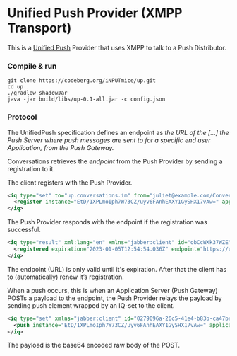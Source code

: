 # Unified Push Provider (XMPP Transport)

This is a [Unified Push](https://unifiedpush.org/) Provider that uses XMPP to talk to a Push Distributor.

### Compile & run
```shell
git clone https://codeberg.org/iNPUTmice/up.git
cd up
./gradlew shadowJar
java -jar build/libs/up-0.1-all.jar -c config.json
```

### Protocol

The UnifiedPush specification defines an endpoint as *the URL of the [...] the Push Server where push messages are sent to for a specific end user Application, from the Push Gateway.*

Conversations retrieves the *endpoint* from the Push Provider by sending a registration to it.

The client registers with the Push Provider.
```xml
<iq type="set" to="up.conversations.im" from="juliet@example.com/Conversations.r4nD">
  <register instance="EtD/1XPLmoIph7W73CZ/uyv6FAnhEAXY1GySHX17vAw=" application="bK3sdmrbtj3bf6XA2S12b8jJUA5TT1dhPEyeoZfVSRM=" xmlns="http://gultsch.de/xmpp/drafts/unified-push"/>
</iq>
```

The Push Provider responds with the endpoint if the registration was successful.

```xml
<iq type="result" xml:lang="en" xmlns="jabber:client" id="obCcWXk37WZE" from="up.conversations.im" to="juliet@example.com/Conversations.r4nD">
  <registered expiration="2023-01-05T12:54:54.036Z" endpoint="https://up.conversations.im/push/v2.local.8r50Ti5V6ZNqb_5Z38olNF0gQiGak2CgBYo3WMBy0ZMM-wCHajxO-Zz3iVgYOiW2VIyu-3TJZ77jsxYIw8aMVhljPd1iC8J5QrP6HR-dIqj9t1O2gKqgE0jvfvhDA81zi5DSec2okpwXiqlkoF8hnq1Jm6kqdmUzTlR5x-xGKpAuJBpOvl3AeR74fRDf0211hgTzPELql1B2My34LORNu9qGg-xXwx94JdtK3rxWBmoCMxDQ82DQB2Lb5WSRWQv_q52M41XafPQ3Jy35t0Mi6Ufk-MPUqNuCiC9nRjqJU7gbjnI" xmlns="http://gultsch.de/xmpp/drafts/unified-push"/>
</iq>

```

The endpoint (URL) is only valid until it's expiration. After that the client has to (automatically) renew it’s registration.


When a push occurs, this is when an Application Server (Push Gateway) POSTs a payload to the endpoint, the Push Provider relays the payload by sending push element wrapped by an IQ-set to the client.

```xml
<iq type="set" xmlns="jabber:client" id="0279096a-26c5-41e4-b83b-ca47be278184" from="up.conversations.im" to="juliet@example.com/Conversations.r4nD">
  <push instance="EtD/1XPLmoIph7W73CZ/uyv6FAnhEAXY1GySHX17vAw=" application="bK3sdmrbtj3bf6XA2S12b8jJUA5TT1dhPEyeoZfVSRM=" xmlns="http://gultsch.de/xmpp/drafts/unified-push">dGl0bGU9VGVzdCZtZXNzYWdlPVdpdGgrVW5pZmllZFB1c2gmcHJpb3JpdHk9NSY=</push>
</iq>
```

The payload is the base64 encoded raw body of the POST.
